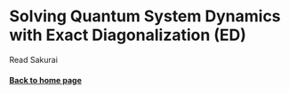 # Solving Quantum System Dynamics with Exact Diagonalization (ED)

Read Sakurai

#### [Back to home page](https://oksana-makarova.github.io/CS205-QuantumSimulations/)
